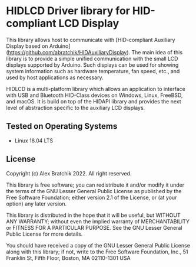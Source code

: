 # HIDLCD Driver library for HID-compliant LCD Display 

This library allows host to communicate with [HID-compliant Auxiliary Display based on Arduino]
(https://github.com/abratchik/HIDAuxiliaryDisplay). 
The main idea of this library is to provide a simple unified communication with the small LCD displays 
supported by Arduino. Such displays can be used for showing system information such as hardware 
temperature, fan speed, etc., and used by host applications as necessary.

HIDLCD is a multi-platform library which allows an application to interface
with USB and Bluetooth HID-Class devices on Windows, Linux, FreeBSD, and macOS. It is build on top of the 
HIDAPI library and provides the next level of abstraction specific to the auxiliary LCD displays.

## Tested on Operating Systems
* Linux 18.04 LTS

## License 

Copyright (c) Alex Bratchik 2022. All right reserved.

This library is free software; you can redistribute it and/or
modify it under the terms of the GNU Lesser General Public
License as published by the Free Software Foundation; either
version 2.1 of the License, or (at your option) any later version.

This library is distributed in the hope that it will be useful,
but WITHOUT ANY WARRANTY; without even the implied warranty of
MERCHANTABILITY or FITNESS FOR A PARTICULAR PURPOSE. See the GNU
Lesser General Public License for more details.

You should have received a copy of the GNU Lesser General Public
License along with this library; if not, write to the Free Software
Foundation, Inc., 51 Franklin St, Fifth Floor, Boston, MA 02110-1301 USA